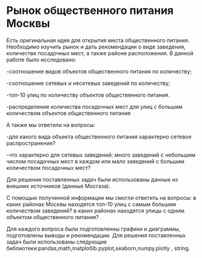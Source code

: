 # Рынок общественного питания Москвы
Есть оригинальная идея для открытия места общественного питания. Необходимо изучить рынок и дать рекомендации о виде заведения, количестве посадочных мест, а также районе расположения.
В данной работе было исследовано:

 -соотношение видов объектов общественного питания по количеству;
 
 -соотношение сетевых и несетевых заведений по количеству;
 
 -топ-10 улиц по количеству объектов общественного питания.
 
 -распределение количества посадочных мест для улиц с большим количеством объектов общественного питания
 
 А также мы ответили на вопросы:
 
 -для какого вида объекта общественного питания характерно сетевое распространение?
 
 -что характерно для сетевых заведений: много заведений с небольшим числом посадочных мест в каждом или мало заведений с большим количеством посадочных мест?

 
Для решения поставленных задач были использованы данные из внешних источников (данные Мосгаза).

 С помощью полученной информации мы смогли ответить на вопросы: в каких районах Москвы находятся топ-10 улиц с самым большим количеством  заведений? в каких районах находятся улицы с одним объектом общественного питания?
 
 Для каждого вопроса были подготовленны графики и диаграммы, подготовлены выводы и рекомендации. 
 Для решения поставленных задач были использованы следующие библиотеки:pandas,math,matplotlib.pyplot,seaborn,numpy,plotly , string.
